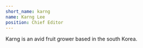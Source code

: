 ```yaml
---
short_name: karng
name: Karng Lee
position: Chief Editor
---
```


Karng is an avid fruit grower based in the south Korea.
